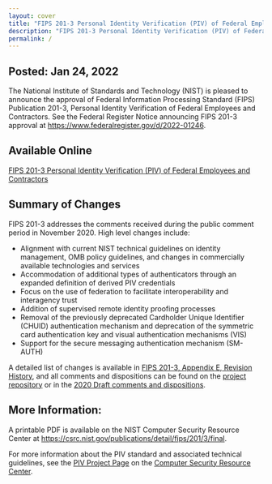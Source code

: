 ```yaml
---
layout: cover
title: "FIPS 201-3 Personal Identity Verification (PIV) of Federal Employees and Contractors"
description: "FIPS 201-3 Personal Identity Verification (PIV) of Federal Employees and Contractors"
permalink: /
---
```


## Posted: Jan 24, 2022

The National Institute of Standards and Technology (NIST) is pleased to announce the approval of Federal Information Processing Standard (FIPS) Publication 201-3, Personal Identity Verification of Federal Employees and Contractors. See the Federal Register Notice announcing FIPS 201-3 approval at <https://www.federalregister.gov/d/2022-01246>.

## Available Online

[FIPS 201-3 Personal Identity Verification (PIV) of Federal Employees and Contractors](_FIPS201/abstract.md)

## Summary of Changes
FIPS 201-3 addresses the comments received during the public comment period in November 2020.  High level changes include:
* Alignment with current NIST technical guidelines on identity management, OMB policy guidelines, and changes in commercially available technologies and services
* Accommodation of additional types of authenticators through an expanded definition of derived PIV credentials
* Focus on the use of federation to facilitate interoperability and interagency trust
* Addition of supervised remote identity proofing processes
* Removal of the previously deprecated Cardholder Unique Identifier (CHUID) authentication mechanism and deprecation of the symmetric card authentication key and visual authentication mechanisms (VIS)
* Support for the secure messaging authentication mechanism (SM-AUTH)

A detailed list of changes is available in [FIPS 201-3, Appendix E, Revision History](_FIPS201/revisions.md), and all comments and dispositions can be found on the [project repository](https://github.com/usnistgov/FIPS201/issues) or in the [2020 Draft comments and dispositions](https://csrc.nist.gov/publications/detail/fips/201/3/final).

## More Information:
A printable PDF is available on the NIST Computer Security Resource Center at <https://csrc.nist.gov/publications/detail/fips/201/3/final>.

For more information about the PIV standard and associated technical guidelines, see the [PIV Project Page](https://csrc.nist.gov/Projects/PIV/) on the [Computer Security Resource Center](https://csrc.nist.gov).
